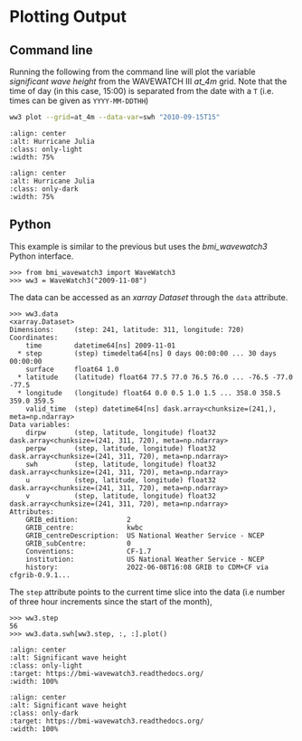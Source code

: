 # Plotting Output

## Command line

Running the following from the command line will plot the variable
*significant wave height* from the WAVEWATCH III *at_4m* grid. Note that the time of
day (in this case, 15:00) is separated from the date with a `T` (i.e. times can be
given as `YYYY-MM-DDTHH`)

```bash
ww3 plot --grid=at_4m --data-var=swh "2010-09-15T15"
```

```{image} _static/hurricane_julia-light.png
:align: center
:alt: Hurricane Julia
:class: only-light
:width: 75%
```

```{image} _static/hurricane_julia-dark.png
:align: center
:alt: Hurricane Julia
:class: only-dark
:width: 75%
```


## Python


This example is similar to the previous but uses the *bmi_wavewatch3* Python interface.

```pycon
>>> from bmi_wavewatch3 import WaveWatch3
>>> ww3 = WaveWatch3("2009-11-08")
```

The data can be accessed as an *xarray* *Dataset* through the `data` attribute.

```pycon
>>> ww3.data
<xarray.Dataset>
Dimensions:     (step: 241, latitude: 311, longitude: 720)
Coordinates:
    time        datetime64[ns] 2009-11-01
  * step        (step) timedelta64[ns] 0 days 00:00:00 ... 30 days 00:00:00
    surface     float64 1.0
  * latitude    (latitude) float64 77.5 77.0 76.5 76.0 ... -76.5 -77.0 -77.5
  * longitude   (longitude) float64 0.0 0.5 1.0 1.5 ... 358.0 358.5 359.0 359.5
    valid_time  (step) datetime64[ns] dask.array<chunksize=(241,), meta=np.ndarray>
Data variables:
    dirpw       (step, latitude, longitude) float32 dask.array<chunksize=(241, 311, 720), meta=np.ndarray>
    perpw       (step, latitude, longitude) float32 dask.array<chunksize=(241, 311, 720), meta=np.ndarray>
    swh         (step, latitude, longitude) float32 dask.array<chunksize=(241, 311, 720), meta=np.ndarray>
    u           (step, latitude, longitude) float32 dask.array<chunksize=(241, 311, 720), meta=np.ndarray>
    v           (step, latitude, longitude) float32 dask.array<chunksize=(241, 311, 720), meta=np.ndarray>
Attributes:
    GRIB_edition:            2
    GRIB_centre:             kwbc
    GRIB_centreDescription:  US National Weather Service - NCEP
    GRIB_subCentre:          0
    Conventions:             CF-1.7
    institution:             US National Weather Service - NCEP
    history:                 2022-06-08T16:08 GRIB to CDM+CF via cfgrib-0.9.1...
```

The `step` attribute points to the current time slice into the data (i.e number of
three hour increments since the start of the month),

```pycon
>>> ww3.step
56
>>> ww3.data.swh[ww3.step, :, :].plot()
```

```{image} _static/ww3_global_swh-light.png
:align: center
:alt: Significant wave height
:class: only-light
:target: https://bmi-wavewatch3.readthedocs.org/
:width: 100%
```

```{image} _static/ww3_global_swh-dark.png
:align: center
:alt: Significant wave height
:class: only-dark
:target: https://bmi-wavewatch3.readthedocs.org/
:width: 100%
```
